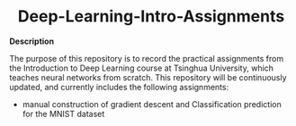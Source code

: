 <div align='center'>
<h1>Deep-Learning-Intro-Assignments</h1>
</div>

**Description**

The purpose of this repository is to record the practical assignments from the Introduction to Deep Learning course at Tsinghua University, which teaches neural networks from scratch. This repository will be continuously updated, and currently includes the following assignments:

- manual construction of gradient descent and Classification prediction for the MNIST dataset


